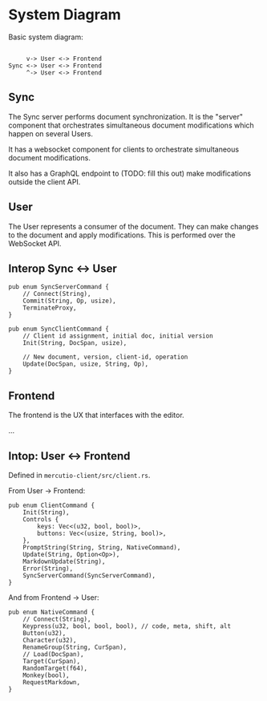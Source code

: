 # System Diagram

Basic system diagram:

```

     v-> User <-> Frontend
Sync <-> User <-> Frontend
     ^-> User <-> Frontend
```

## Sync

The Sync server performs document synchronization. It is the "server" component that orchestrates simultaneous document modifications which happen on several Users.

It has a websocket component for clients to orchestrate simultaneous document modifications.

It also has a GraphQL endpoint to (TODO: fill this out) make modifications outside the client API.


## User

The User represents a consumer of the document. They can make changes to the document and apply modifications. This is performed over the WebSocket API.


## Interop Sync <-> User

```
pub enum SyncServerCommand {
    // Connect(String),
    Commit(String, Op, usize),
    TerminateProxy,
}

pub enum SyncClientCommand {
    // Client id assignment, initial doc, initial version
    Init(String, DocSpan, usize),

    // New document, version, client-id, operation
    Update(DocSpan, usize, String, Op),
}
```


## Frontend

The frontend is the UX that interfaces with the editor.

...

## Intop: User <-> Frontend

Defined in `mercutio-client/src/client.rs`.

From User -> Frontend:

```
pub enum ClientCommand {
    Init(String),
    Controls {
        keys: Vec<(u32, bool, bool)>,
        buttons: Vec<(usize, String, bool)>,
    },
    PromptString(String, String, NativeCommand),
    Update(String, Option<Op>),
    MarkdownUpdate(String),
    Error(String),
    SyncServerCommand(SyncServerCommand),
}
```

And from Frontend -> User:

```
pub enum NativeCommand {
    // Connect(String),
    Keypress(u32, bool, bool, bool), // code, meta, shift, alt
    Button(u32),
    Character(u32),
    RenameGroup(String, CurSpan),
    // Load(DocSpan),
    Target(CurSpan),
    RandomTarget(f64),
    Monkey(bool),
    RequestMarkdown,
}
```
